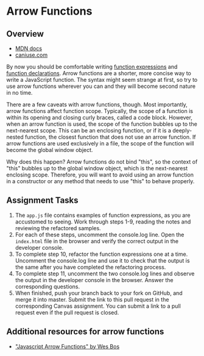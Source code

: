 # Arrow Functions

## Overview

- [MDN docs](https://developer.mozilla.org/en-US/docs/Web/JavaScript/Reference/Functions/Arrow_functions)
- [caniuse.com](https://caniuse.com/#search=arrow%20functions)

By now you should be comfortable writing [function expressions](https://developer.mozilla.org/en-US/docs/web/JavaScript/Reference/Operators/function) and [function declarations](https://developer.mozilla.org/en-US/docs/Web/JavaScript/Reference/Statements/function). Arrow functions are a shorter, more concise way to write a JavaScript function. The syntax might seem strange at first, so try to use arrow functions wherever you can and they will become second nature in no time.

There are a few caveats with arrow functions, though. Most importantly, arrow functions affect function scope. Typically, the scope of a function is within its opening and closing curly braces, called a code block. However, when an arrow function is used, the scope of the function bubbles up to the next-nearest scope. This can be an enclosing function, or if it is a deeply-nested function, the closest function that does not use an arrow function. If arrow functions are used exclusively in a file, the scope of the function will become the global window object.

Why does this happen? Arrow functions do not bind "this", so the context of "this" bubbles up to the global window object, which is the next-nearest enclosing scope. Therefore, you will want to avoid using an arrow function in a constructor or any method that needs to use "this" to behave properly.

## Assignment Tasks

1. The `app.js` file contains examples of function expressions, as you are accustomed to seeing. Work through steps 1-9, reading the notes and reviewing the refactored samples. 
1. For each of these steps, uncomment the console.log line. Open the `index.html` file in the browser and verify the correct output in the developer console.
1. To complete step 10, refactor the function expressions one at a time. Uncomment the console.log line and use it to check that the output is the same after you have completed the refactoring process.
1. To complete step 11, uncomment the two console.log lines and observe the output in the developer console in the browser. Answer the corresponding questions.
1. When finished, push your branch back to your fork on GitHub, and merge it into master. Submit the link to this pull request in the corresponding Canvas assignment. You can submit a link to a pull request even if the pull request is closed.

## Additional resources for arrow functions

- ["Javascript Arrow Functions" by Wes Bos](https://wesbos.com/arrow-functions/)
